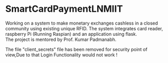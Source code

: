 # SmartCardPaymentLNMIIT

Working on a system to make monetary exchanges cashless in a closed community using existing unique RFID. The system integrates card reader, raspberry Pi (Running Raspian) and an application using flask. 
<br>The project is mentored by  Prof. Kumar Padmanabh.

The file "client_secrets" file has been removed for security point of view,Due to that Login Functionality would not work !  
